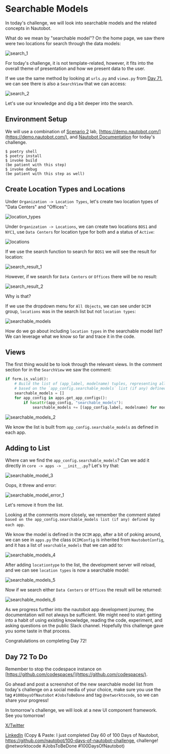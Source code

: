 # Searchable Models

In today's challenge, we will look into searchable models and the related concepts in Nautobot. 

What do we mean by "searchable model"? On the home page, we saw there were two locations for search through the data models: 

![search_1](images/search_1.png)

For today's challenge, it is not template-related, however, it fits into the overall theme of presentation and how we present data to the user. 

If we use the same method by looking at `urls.py` and `views.py` from [Day 71](../Day071_Nautobot_Templates_1_Panel_and_Panel_Items/README.md), we can see there is also a `SearchView` that we can access: 

![search_2](images/search_2.png)

Let's use our knowledge and dig a bit deeper into the search. 

## Environment Setup

We will use a combination of [Scenario 2](../Lab_Setup/scenario_2_setup/README.md) lab, [https://demo.nautobot.com/](https://demo.nautobot.com/), and [Nautobot Documentation](https://docs.nautobot.com/projects/core/en/latest/user-guide/core-data-model/overview/introduction/) for today's challenge. 

```$ cd nautobot
$ poetry shell
$ poetry install
$ invoke build
(be patient with this step)
$ invoke debug
(be patient with this step as well)
```

## Create Location Types and Locations

Under `Organization -> Location Types`, let's create two location types of "Data Centers" and "Offices": 

![location_types](images/location_types.png)

Under `Organization -> Locations`, we can create two locations `BOS1` and `NYC1`, use `Data Centers` for location type for both and a status of `Active`: 

![locations](images/locations.png)

If we use the search function to search for `BOS1` we will see the result for location: 

![search_result_1](images/search_result_1.png)

However, if we search for `Data Centers` or `Offices` there will be no result: 

![search_result_2](images/search_result_2.png)

Why is that? 

If we use the dropdown menu for `All Objects`, we can see under `DCIM` group, `locations` was in the search list but not `location types`: 

![searchable_models](images/searchable_models.png)

How do we go about including `location types` in the searchable model list? We can leverage what we know so far and trace it in the code. 

## Views

The first thing would be to look through the relevant views. In the comment section for in the `SearchView` we saw the comment: 

```python
if form.is_valid():
    # Build the list of (app_label, modelname) tuples, representing all models included in the global search,
    # based on the `app_config.searchable_models` list (if any) defined by each app
    searchable_models = []
    for app_config in apps.get_app_configs():
        if hasattr(app_config, "searchable_models"):
            searchable_models += [(app_config.label, modelname) for modelname in app_config.searchable_models]
```

![searchable_models_2](images/searchable_models_2.png)

We know the list is built from `app_config.searchable_models` as defined in each app. 

## Adding to List

Where can we find the `app_config.searchable_models`? Can we add it directly in `core -> apps -> __init__.py`? Let's try that: 

![searchable_model_3](images/searchable_model_3.png)

Oops, it threw and error: 

![searchable_model_error_1](images/searchable_model_error_1.png)

Let's remove it from the list. 

Looking at the comments more closely, we remember the comment stated `based on the app_config.searchable_models list (if any) defined by each app`. 

We know the model is defined in the `DCIM` app, after a bit of poking around, we can see in `apps.py` the class `DCIMConfig` is inherited from `NautobotConfig`, and it has a list of `searchable_models` that we can add to: 

![searchable_models_4](images/searchable_models_4.png)

After adding `locationtype` to the list, the development server will reload, and we can see `location types` is now a searchable model: 

![searchable_models_5](images/searchable_models_5.png)

Now if we search either `Data Centers` or `Offices` the result will be returned: 

![searchable_models_6](images/searchable_models_6.png)

As we progress further into the nautobot app development journey, the documentation will not always be sufficient. We might need to start getting into a habit of using existing knowledge, reading the code, experiment, and asking questions on the public Slack channel. Hopefully this challenge gave you some taste in that process. 

Congratulations on completing Day 72! 

## Day 72 To Do

Remember to stop the codespace instance on [https://github.com/codespaces/](https://github.com/codespaces/). 

Go ahead and post a screenshot of the new searchable model list from today's challenge on a social media of your choice, make sure you use the tag `#100DaysOfNautobot` `#JobsToBeDone` and tag `@networktocode`, so we can share your progress! 

In tomorrow's challenge, we will look at a new UI component framework. See you tomorrow! 

[X/Twitter](<https://twitter.com/intent/tweet?url=https://github.com/nautobot/100-days-of-nautobot&text=I+just+completed+Day+60+of+the+100+days+of+nautobot+challenge+!&hashtags=100DaysOfNautobot,JobsToBeDone>)

[LinkedIn](https://www.linkedin.com/) (Copy & Paste: I just completed Day 60 of 100 Days of Nautobot, https://github.com/nautobot/100-days-of-nautobot-challenge, challenge! @networktocode #JobsToBeDone #100DaysOfNautobot) 
